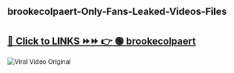 
 ## brookecolpaert-Only-Fans-Leaked-Videos-Files

# <h2><a href="https://mediaupload.pro?brookecolpaert">🔗 Click to LINKS ⏩⏩ 👉 🟢 brookecolpaert </a></h2>

<a href="https://mediaupload.pro?brookecolpaert" rel="nofollow" data-target="animated-image.originalLink"><img src="https://i.ibb.co.com/xMMVF88/686577567.gif" alt="Viral Video Original" style="max-width: 100%; display: inline-block;" data-target="animated-image.originalImage"></a>